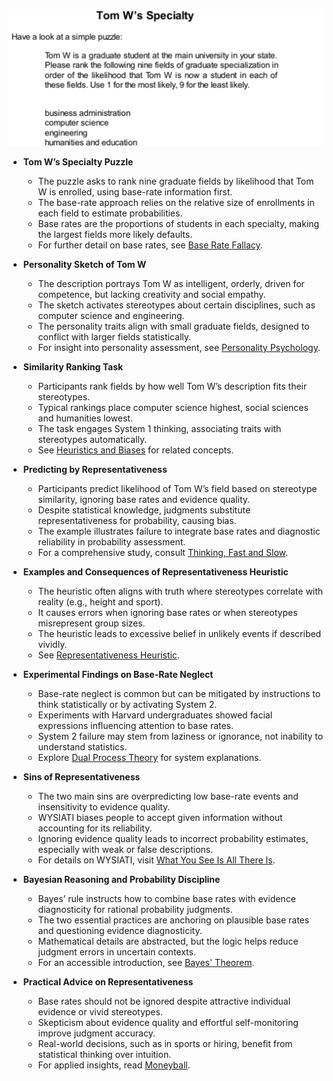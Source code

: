 ![ch14-tomw-specialty-TFaS](ch14-tomw-specialty-TFaS.best.png)

- **Tom W’s Specialty Puzzle**
  - The puzzle asks to rank nine graduate fields by likelihood that Tom W is enrolled, using base-rate information first.
  - The base-rate approach relies on the relative size of enrollments in each field to estimate probabilities.
  - Base rates are the proportions of students in each specialty, making the largest fields more likely defaults.
  - For further detail on base rates, see [Base Rate Fallacy](https://en.wikipedia.org/wiki/Base_rate_fallacy).

- **Personality Sketch of Tom W**
  - The description portrays Tom W as intelligent, orderly, driven for competence, but lacking creativity and social empathy.
  - The sketch activates stereotypes about certain disciplines, such as computer science and engineering.
  - The personality traits align with small graduate fields, designed to conflict with larger fields statistically.
  - For insight into personality assessment, see [Personality Psychology](https://www.apa.org/topics/personality).

- **Similarity Ranking Task**
  - Participants rank fields by how well Tom W’s description fits their stereotypes.
  - Typical rankings place computer science highest, social sciences and humanities lowest.
  - The task engages System 1 thinking, associating traits with stereotypes automatically.
  - See [Heuristics and Biases](https://en.wikipedia.org/wiki/Heuristics_in_judgment_and_decision-making) for related concepts.

- **Predicting by Representativeness**
  - Participants predict likelihood of Tom W’s field based on stereotype similarity, ignoring base rates and evidence quality.
  - Despite statistical knowledge, judgments substitute representativeness for probability, causing bias.
  - The example illustrates failure to integrate base rates and diagnostic reliability in probability assessment.
  - For a comprehensive study, consult [Thinking, Fast and Slow](https://en.wikipedia.org/wiki/Thinking,_Fast_and_Slow).

- **Examples and Consequences of Representativeness Heuristic**
  - The heuristic often aligns with truth where stereotypes correlate with reality (e.g., height and sport).
  - It causes errors when ignoring base rates or when stereotypes misrepresent group sizes.
  - The heuristic leads to excessive belief in unlikely events if described vividly.
  - See [Representativeness Heuristic](https://en.wikipedia.org/wiki/Representativeness_heuristic).

- **Experimental Findings on Base-Rate Neglect**
  - Base-rate neglect is common but can be mitigated by instructions to think statistically or by activating System 2.
  - Experiments with Harvard undergraduates showed facial expressions influencing attention to base rates.
  - System 2 failure may stem from laziness or ignorance, not inability to understand statistics.
  - Explore [Dual Process Theory](https://en.wikipedia.org/wiki/Dual_process_theory) for system explanations.

- **Sins of Representativeness**
  - The two main sins are overpredicting low base-rate events and insensitivity to evidence quality.
  - WYSIATI biases people to accept given information without accounting for its reliability.
  - Ignoring evidence quality leads to incorrect probability estimates, especially with weak or false descriptions.
  - For details on WYSIATI, visit [What You See Is All There Is](https://en.wikipedia.org/wiki/What_You_See_Is_All_There_Is).

- **Bayesian Reasoning and Probability Discipline**
  - Bayes’ rule instructs how to combine base rates with evidence diagnosticity for rational probability judgments.
  - The two essential practices are anchoring on plausible base rates and questioning evidence diagnosticity.
  - Mathematical details are abstracted, but the logic helps reduce judgment errors in uncertain contexts.
  - For an accessible introduction, see [Bayes' Theorem](https://en.wikipedia.org/wiki/Bayes%27_theorem).

- **Practical Advice on Representativeness**
  - Base rates should not be ignored despite attractive individual evidence or vivid stereotypes.
  - Skepticism about evidence quality and effortful self-monitoring improve judgment accuracy.
  - Real-world decisions, such as in sports or hiring, benefit from statistical thinking over intuition.
  - For applied insights, read [Moneyball](https://en.wikipedia.org/wiki/Moneyball).
